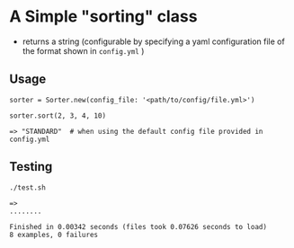 # A Simple "sorting" class

- returns a string (configurable by specifying a yaml configuration file of the format shown in `config.yml` )

## Usage

```
sorter = Sorter.new(config_file: '<path/to/config/file.yml>')

sorter.sort(2, 3, 4, 10)

=> "STANDARD"  # when using the default config file provided in config.yml
```

## Testing

```
./test.sh

=>
........

Finished in 0.00342 seconds (files took 0.07626 seconds to load)
8 examples, 0 failures
```
